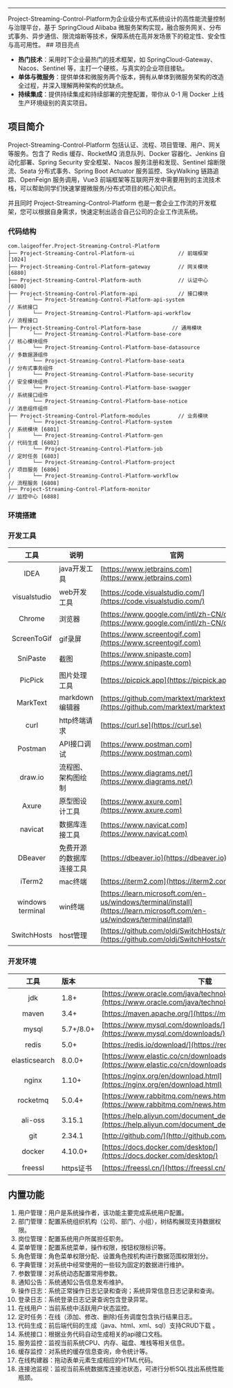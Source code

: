 <hr/>
Project-Streaming-Control-Platform为企业级分布式系统设计的高性能流量控制与治理平台，基于 SpringCloud Alibaba 微服务架构实现，融合服务网关、分布式事务、异步通信、限流熔断等技术，保障系统在高并发场景下的稳定性、安全性与高可用性。
## 项目亮点

- **热门技术**：采用时下企业最热门的技术框架，如 SpringCloud-Gateway、Nacos、Sentinel 等，主打一个硬核，与真实的企业项目接轨。
- **单体与微服务**：提供单体和微服务两个版本，拥有从单体到微服务架构的改造全过程，并深入理解两种架构的优缺点。
- **持续集成**：提供持续集成和持续部署的完整配置，带你从 0-1 用 Docker 上线 生产环境级别的真实项目。


## 项目简介

Project-Streaming-Control-Platform 包括认证、流程、项目管理、用户、网关等服务。包含了 Redis 缓存、RocketMQ 消息队列、Docker 容器化、Jenkins 自动化部署、Spring Security 安全框架、Nacos 服务注册和发现、Sentinel 熔断限流、Seata 分布式事务、Spring Boot Actuator 服务监控、SkyWalking 链路追踪、OpenFeign 服务调用，Vue3 前端框架等互联网开发中需要用到的主流技术栈，可以帮助同学们快速掌握微服务/分布式项目的核心知识点。

并且同时 Project-Streaming-Control-Platform 也是一套企业工作流的开发框架，您可以根据自身需求，快速定制出适合自己公司的企业工作流系统。

### 代码结构

```
com.laigeoffer.Project-Streaming-Control-Platform     
├── Project-Streaming-Control-Platform-ui              // 前端框架 [1024]
├── Project-Streaming-Control-Platform-gateway         // 网关模块 [6880]
├── Project-Streaming-Control-Platform-auth            // 认证中心 [6800]
├── Project-Streaming-Control-Platform-api             // 接口模块
│       └── Project-Streaming-Control-Platform-api-system                          // 系统接口
│       └── Project-Streaming-Control-Platform-api-workflow                        // 流程接口
├── Project-Streaming-Control-Platform-base          // 通用模块
│       └── Project-Streaming-Control-Platform-base-core                           // 核心模块组件
│       └── Project-Streaming-Control-Platform-base-datasource                     // 多数据源组件
│       └── Project-Streaming-Control-Platform-base-seata                          // 分布式事务组件
│       └── Project-Streaming-Control-Platform-base-security                       // 安全模块组件
│       └── Project-Streaming-Control-Platform-base-swagger                        // 系统接口组件
│       └── Project-Streaming-Control-Platform-base-notice                         // 消息组件组件
├── Project-Streaming-Control-Platform-modules         // 业务模块
│       └── Project-Streaming-Control-Platform-system                              // 系统模块 [6801]
│       └── Project-Streaming-Control-Platform-gen                                 // 代码生成 [6802]
│       └── Project-Streaming-Control-Platform-job                                 // 定时任务 [6803]
│       └── Project-Streaming-Control-Platform-project                             // 项目服务 [6806]
│       └── Project-Streaming-Control-Platform-workflow                            // 流程服务 [6808]
├── Project-Streaming-Control-Platform-monitor             						  // 监控中心 [6888]                 
```

### 环境搭建

### 开发工具

|        工具        | 说明           | 官网                                                                                                                       | 
|:----------------:|--------------|--------------------------------------------------------------------------------------------------------------------------|
|       IDEA       | java开发工具     | [https://www.jetbrains.com](https://www.jetbrains.com)                                                                   |
|   visualstudio   | web开发工具      | [https://code.visualstudio.com/](https://code.visualstudio.com/)                                                         |
|      Chrome      | 浏览器          | [https://www.google.com/intl/zh-CN/chrome](https://www.google.com/intl/zh-CN/chrome)                                     |
|   ScreenToGif    | gif录屏        | [https://www.screentogif.com](https://www.screentogif.com)                                                               |
|     SniPaste     | 截图           | [https://www.snipaste.com](https://www.snipaste.com)                                                                     |
|     PicPick      | 图片处理工具       | [https://picpick.app](https://picpick.app)                                                                               |
|     MarkText     | markdown编辑器  | [https://github.com/marktext/marktext](https://github.com/marktext/marktext)                                             |
|       curl       | http终端请求     | [https://curl.se](https://curl.se)                                                                                       |
|     Postman      | API接口调试      | [https://www.postman.com](https://www.postman.com)                                                                       |
|     draw.io      | 流程图、架构图绘制    | [https://www.diagrams.net/](https://www.diagrams.net/)                                                                   |
|      Axure       | 原型图设计工具      | [https://www.axure.com](https://www.axure.com)                                                                           |
|     navicat      | 数据库连接工具      | [https://www.navicat.com](https://www.navicat.com)                                                                       |
|     DBeaver      | 免费开源的数据库连接工具 | [https://dbeaver.io](https://dbeaver.io)                                                                                 |
|      iTerm2      | mac终端        | [https://iterm2.com](https://iterm2.com)                                                                                 |
| windows terminal | win终端        | [https://learn.microsoft.com/en-us/windows/terminal/install](https://learn.microsoft.com/en-us/windows/terminal/install) |
|   SwitchHosts    | host管理       | [https://github.com/oldj/SwitchHosts/releases](https://github.com/oldj/SwitchHosts/releases)                             |


### 开发环境

|      工具       | 版本        | 下载                                                                                                                     |
|:-------------:|:----------|------------------------------------------------------------------------------------------------------------------------|
|      jdk      | 1.8+      | [https://www.oracle.com/java/technologies/downloads/#java8](https://www.oracle.com/java/technologies/downloads/#java8) |
|     maven     | 3.4+      | [https://maven.apache.org/](https://maven.apache.org/)                                                                 |
|     mysql     | 5.7+/8.0+ | [https://www.mysql.com/downloads/](https://www.mysql.com/downloads/)                                                   |
|     redis     | 5.0+      | [https://redis.io/download/](https://redis.io/download/)                                                               |
| elasticsearch | 8.0.0+    | [https://www.elastic.co/cn/downloads/elasticsearch](https://www.elastic.co/cn/downloads/elasticsearch)                 |
|     nginx     | 1.10+     | [https://nginx.org/en/download.html](https://nginx.org/en/download.html)                                               |
|   rocketmq    | 5.0.4+    | [https://www.rabbitmq.com/news.html](https://www.rabbitmq.com/news.html)                                               |
|    ali-oss    | 3.15.1    | [https://help.aliyun.com/document_detail/31946.html](https://help.aliyun.com/document_detail/31946.html)               |
|      git      | 2.34.1    | [http://github.com/](http://github.com/)                                                                               |
|    docker     | 4.10.0+   | [https://docs.docker.com/desktop/](https://docs.docker.com/desktop/)                                                   |
|    freessl    | https证书   | [https://freessl.cn/](https://freessl.cn/)                                                                             |

## 内置功能
1.  用户管理：用户是系统操作者，该功能主要完成系统用户配置。
2.  部门管理：配置系统组织机构（公司、部门、小组），树结构展现支持数据权限。
3.  岗位管理：配置系统用户所属担任职务。
4.  菜单管理：配置系统菜单，操作权限，按钮权限标识等。
5.  角色管理：角色菜单权限分配、设置角色按机构进行数据范围权限划分。
6.  字典管理：对系统中经常使用的一些较为固定的数据进行维护。
7.  参数管理：对系统动态配置常用参数。
8.  通知公告：系统通知公告信息发布维护。
9.  操作日志：系统正常操作日志记录和查询；系统异常信息日志记录和查询。
10. 登录日志：系统登录日志记录查询包含登录异常。
11. 在线用户：当前系统中活跃用户状态监控。
12. 定时任务：在线（添加、修改、删除)任务调度包含执行结果日志。
13. 代码生成：前后端代码的生成（java、html、xml、sql）支持CRUD下载 。
14. 系统接口：根据业务代码自动生成相关的api接口文档。
15. 服务监控：监视当前系统CPU、内存、磁盘、堆栈等相关信息。
16. 缓存监控：对系统的缓存信息查询，命令统计等。
17. 在线构建器：拖动表单元素生成相应的HTML代码。
18. 连接池监视：监视当前系统数据库连接池状态，可进行分析SQL找出系统性能瓶颈。
